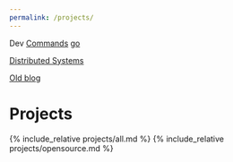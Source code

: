 ```yaml
---
permalink: /projects/
---
```


Dev [Commands](./commands.md)
[go](./go.md)

[Distributed Systems](./projects/distributed_systems.md)

[Old blog](https://learnersguide.wordpress.com/)

# Projects

{% include_relative projects/all.md %}
{% include_relative projects/opensource.md %}
